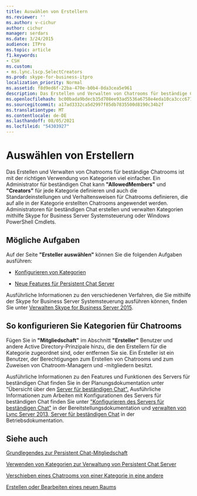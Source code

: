 ```yaml
---
title: Auswählen von Erstellern
ms.reviewer: ''
ms.author: v-cichur
author: cichur
manager: serdars
ms.date: 3/24/2015
audience: ITPro
ms.topic: article
f1.keywords:
- CSH
ms.custom:
- ms.lync.lscp.SelectCreators
ms.prod: skype-for-business-itpro
localization_priority: Normal
ms.assetid: f8d9ed6f-22ba-470e-b0b4-0da3cea5e961
description: Das Erstellen und Verwalten von Chatrooms für beständige Chatrooms ist mit der richtigen Verwendung von Kategorien viel einfacher. Ein Administrator für beständigen Chat kann "AllowedMembers" und "Creators" für jede Kategorie definieren und auch die Standardeinstellungen und Verhaltensweisen für Chatrooms definieren, die auf alle in der Kategorie erstellten Chatrooms angewendet werden. Administratoren für beständigen Chat erstellen und verwalten Kategorien mithilfe Skype for Business Server Systemsteuerung oder Windows PowerShell Cmdlets.
ms.openlocfilehash: bc00bada9bdecb35d708ee93ad5536a6758e4eda10ca3ccc671d386a8e8bcdf8
ms.sourcegitcommit: a17ad3332ca5d2997f85db7835500d8190c34b2f
ms.translationtype: MT
ms.contentlocale: de-DE
ms.lasthandoff: 08/05/2021
ms.locfileid: "54303927"
---
```

# <a name="select-creators"></a>Auswählen von Erstellern

Das Erstellen und Verwalten von Chatrooms für beständige Chatrooms ist mit der richtigen Verwendung von Kategorien viel einfacher. Ein Administrator für beständigen Chat kann **"AllowedMembers"** und **"Creators"** für jede Kategorie definieren und auch die Standardeinstellungen und Verhaltensweisen für Chatrooms definieren, die auf alle in der Kategorie erstellten Chatrooms angewendet werden. Administratoren für beständigen Chat erstellen und verwalten Kategorien mithilfe Skype for Business Server Systemsteuerung oder Windows PowerShell Cmdlets.

## <a name="tasks-that-you-can-perform"></a>Mögliche Aufgaben

Auf der Seite **"Ersteller auswählen"** können Sie die folgenden Aufgaben ausführen:

- [Konfigurieren von Kategorien](/previous-versions/office/lync-server-2013/lync-server-2013-configure-categories)

- [Neue Features für Persistent Chat Server](/previous-versions/office/lync-server-2013/lync-server-2013-new-persistent-chat-server-features)

Ausführliche Informationen zu den verschiedenen Verfahren, die Sie mithilfe der Skype for Business Server Systemsteuerung ausführen können, finden Sie unter [Verwalten Skype for Business Server 2015](../../manage/manage.md).

## <a name="to-configure-categories-for-chat-rooms"></a>So konfigurieren Sie Kategorien für Chatrooms

Fügen Sie in **"Mitgliedschaft"** im Abschnitt **"Ersteller"** Benutzer und andere Active Directory-Prinzipale hinzu, die den Erstellern für die Kategorie zugeordnet sind, oder entfernen Sie sie. Ein Ersteller ist ein Benutzer, der Berechtigungen zum Erstellen von Chatrooms und zum Zuweisen von Chatroom-Managern und -mitgliedern besitzt.



Ausführliche Informationen zu den Features und Funktionen des Servers für beständigen Chat finden Sie in der Planungsdokumentation unter "Übersicht über den [Server für beständigen Chat".](/previous-versions/office/lync-server-2013/lync-server-2013-overview-of-persistent-chat-server) Ausführliche Informationen zum Arbeiten mit Konfigurationen des Servers für beständigen Chat finden Sie unter ["Konfigurieren des Servers für beständigen Chat"](/previous-versions/office/lync-server-2013/lync-server-2013-configuring-persistent-chat-server) in der Bereitstellungsdokumentation und [verwalten von Lync Server 2013, Server für beständigen Chat](/previous-versions/office/lync-server-2013/managing-lync-server-2013-persistent-chat-server) in der Betriebsdokumentation.

## <a name="see-also"></a>Siehe auch

[Grundlegendes zur Persistent Chat-Mitgliedschaft](/previous-versions/office/lync-server-2013/understanding-persistent-chat-membership)

[Verwenden von Kategorien zur Verwaltung von Persistent Chat Server](/previous-versions/office/lync-server-2013/using-categories-to-administer-persistent-chat-server)

[Verschieben eines Chatrooms von einer Kategorie in eine andere](/previous-versions/office/lync-server-2013/lync-server-2013-moving-a-chat-room-from-one-category-to-another)

[Erstellen oder Bearbeiten eines neuen Raums](/previous-versions/office/lync-server-2013/lync-server-2013-creating-or-editing-a-new-room)
